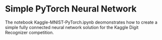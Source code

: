 # Simple PyTorch Neural Network

The notebook Kaggle-MNIST-PyTorch.ipynb deomonstrates how to create a simple fully connected neural network solution for the Kaggle Digit Recognizer competition. 
